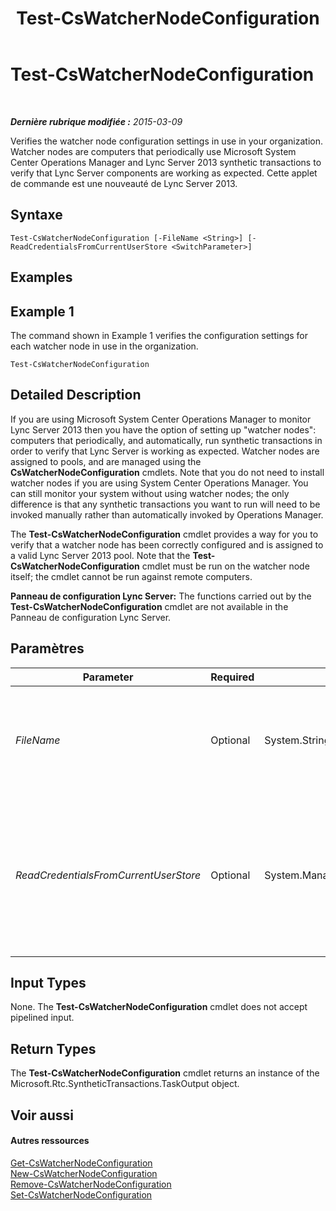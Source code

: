 ﻿---
title: Test-CsWatcherNodeConfiguration
TOCTitle: Test-CsWatcherNodeConfiguration
ms:assetid: 085507a1-17e8-4dfa-aa6a-062620584335
ms:mtpsurl: https://technet.microsoft.com/fr-fr/library/JJ204652(v=OCS.15)
ms:contentKeyID: 49296165
ms.date: 05/20/2016
mtps_version: v=OCS.15
ms.translationtype: HT
---

# Test-CsWatcherNodeConfiguration

 

_**Dernière rubrique modifiée :** 2015-03-09_

Verifies the watcher node configuration settings in use in your organization. Watcher nodes are computers that periodically use Microsoft System Center Operations Manager and Lync Server 2013 synthetic transactions to verify that Lync Server components are working as expected. Cette applet de commande est une nouveauté de Lync Server 2013.

## Syntaxe

    Test-CsWatcherNodeConfiguration [-FileName <String>] [-ReadCredentialsFromCurrentUserStore <SwitchParameter>]

## Examples

## Example 1

The command shown in Example 1 verifies the configuration settings for each watcher node in use in the organization.

    Test-CsWatcherNodeConfiguration

## Detailed Description

If you are using Microsoft System Center Operations Manager to monitor Lync Server 2013 then you have the option of setting up "watcher nodes": computers that periodically, and automatically, run synthetic transactions in order to verify that Lync Server is working as expected. Watcher nodes are assigned to pools, and are managed using the **CsWatcherNodeConfiguration** cmdlets. Note that you do not need to install watcher nodes if you are using System Center Operations Manager. You can still monitor your system without using watcher nodes; the only difference is that any synthetic transactions you want to run will need to be invoked manually rather than automatically invoked by Operations Manager.

The **Test-CsWatcherNodeConfiguration** cmdlet provides a way for you to verify that a watcher node has been correctly configured and is assigned to a valid Lync Server 2013 pool. Note that the **Test-CsWatcherNodeConfiguration** cmdlet must be run on the watcher node itself; the cmdlet cannot be run against remote computers.

**Panneau de configuration Lync Server:** The functions carried out by the **Test-CsWatcherNodeConfiguration** cmdlet are not available in the Panneau de configuration Lync Server.

## Paramètres


<table>
<colgroup>
<col style="width: 25%" />
<col style="width: 25%" />
<col style="width: 25%" />
<col style="width: 25%" />
</colgroup>
<thead>
<tr class="header">
<th>Parameter</th>
<th>Required</th>
<th>Type</th>
<th>Description</th>
</tr>
</thead>
<tbody>
<tr class="odd">
<td><p><em>FileName</em></p></td>
<td><p>Optional</p></td>
<td><p>System.String</p></td>
<td><p>Enables you to specify a file path for the log file created when the cmdlet runs. For example:</p>
<p>-Report &quot;C:\Logs\WatcherNode.html&quot;</p></td>
</tr>
<tr class="even">
<td><p><em>ReadCredentialsFromCurrentUserStore</em></p></td>
<td><p>Optional</p></td>
<td><p>System.Management.Automation.SwitchParameter</p></td>
<td><p>When present, instructs the <strong>Test-CsWatcherNodeConfiguration</strong> cmdlet to retrieve the user credentials from the user's credentials store. By default, the <strong>Test-CsWatcherNodeConfiguration</strong> cmdlet looks for credentials in the network service account's credentials store.</p></td>
</tr>
</tbody>
</table>


## Input Types

None. The **Test-CsWatcherNodeConfiguration** cmdlet does not accept pipelined input.

## Return Types

The **Test-CsWatcherNodeConfiguration** cmdlet returns an instance of the Microsoft.Rtc.SyntheticTransactions.TaskOutput object.

## Voir aussi

#### Autres ressources

[Get-CsWatcherNodeConfiguration](get-cswatchernodeconfiguration.md)  
[New-CsWatcherNodeConfiguration](new-cswatchernodeconfiguration.md)  
[Remove-CsWatcherNodeConfiguration](remove-cswatchernodeconfiguration.md)  
[Set-CsWatcherNodeConfiguration](set-cswatchernodeconfiguration.md)

